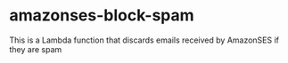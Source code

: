 # amazonses-block-spam
This is a Lambda function that discards emails received by AmazonSES if they are spam
